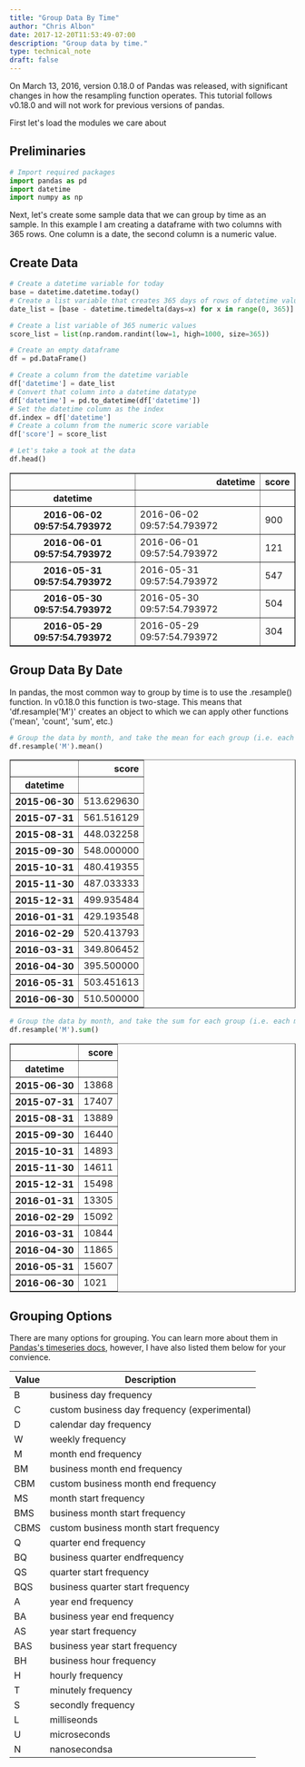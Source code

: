 ```yaml
---
title: "Group Data By Time"
author: "Chris Albon"
date: 2017-12-20T11:53:49-07:00
description: "Group data by time."
type: technical_note
draft: false
---
```

On March 13, 2016, version 0.18.0 of Pandas was released, with significant changes in how the resampling function operates. This tutorial follows v0.18.0 and will not work for previous versions of pandas.

First let's load the modules we care about

## Preliminaries


```python
# Import required packages
import pandas as pd
import datetime
import numpy as np
```

Next, let's create some sample data that we can group by time as an sample. In this example I am creating a dataframe with two columns with 365 rows. One column is a date, the second column is a numeric value.

## Create Data


```python
# Create a datetime variable for today
base = datetime.datetime.today()
# Create a list variable that creates 365 days of rows of datetime values
date_list = [base - datetime.timedelta(days=x) for x in range(0, 365)]
```


```python
# Create a list variable of 365 numeric values
score_list = list(np.random.randint(low=1, high=1000, size=365))
```


```python
# Create an empty dataframe
df = pd.DataFrame()

# Create a column from the datetime variable
df['datetime'] = date_list
# Convert that column into a datetime datatype
df['datetime'] = pd.to_datetime(df['datetime'])
# Set the datetime column as the index
df.index = df['datetime'] 
# Create a column from the numeric score variable
df['score'] = score_list
```


```python
# Let's take a took at the data
df.head()
```




<div>
<table border="1" class="dataframe">
  <thead>
    <tr style="text-align: right;">
      <th></th>
      <th>datetime</th>
      <th>score</th>
    </tr>
    <tr>
      <th>datetime</th>
      <th></th>
      <th></th>
    </tr>
  </thead>
  <tbody>
    <tr>
      <th>2016-06-02 09:57:54.793972</th>
      <td>2016-06-02 09:57:54.793972</td>
      <td>900</td>
    </tr>
    <tr>
      <th>2016-06-01 09:57:54.793972</th>
      <td>2016-06-01 09:57:54.793972</td>
      <td>121</td>
    </tr>
    <tr>
      <th>2016-05-31 09:57:54.793972</th>
      <td>2016-05-31 09:57:54.793972</td>
      <td>547</td>
    </tr>
    <tr>
      <th>2016-05-30 09:57:54.793972</th>
      <td>2016-05-30 09:57:54.793972</td>
      <td>504</td>
    </tr>
    <tr>
      <th>2016-05-29 09:57:54.793972</th>
      <td>2016-05-29 09:57:54.793972</td>
      <td>304</td>
    </tr>
  </tbody>
</table>
</div>



## Group Data By Date

In pandas, the most common way to group by time is to use the .resample() function. In v0.18.0 this function is two-stage. This means that 'df.resample('M')' creates an object to which we can apply other functions ('mean', 'count', 'sum', etc.)


```python
# Group the data by month, and take the mean for each group (i.e. each month)
df.resample('M').mean()
```




<div>
<table border="1" class="dataframe">
  <thead>
    <tr style="text-align: right;">
      <th></th>
      <th>score</th>
    </tr>
    <tr>
      <th>datetime</th>
      <th></th>
    </tr>
  </thead>
  <tbody>
    <tr>
      <th>2015-06-30</th>
      <td>513.629630</td>
    </tr>
    <tr>
      <th>2015-07-31</th>
      <td>561.516129</td>
    </tr>
    <tr>
      <th>2015-08-31</th>
      <td>448.032258</td>
    </tr>
    <tr>
      <th>2015-09-30</th>
      <td>548.000000</td>
    </tr>
    <tr>
      <th>2015-10-31</th>
      <td>480.419355</td>
    </tr>
    <tr>
      <th>2015-11-30</th>
      <td>487.033333</td>
    </tr>
    <tr>
      <th>2015-12-31</th>
      <td>499.935484</td>
    </tr>
    <tr>
      <th>2016-01-31</th>
      <td>429.193548</td>
    </tr>
    <tr>
      <th>2016-02-29</th>
      <td>520.413793</td>
    </tr>
    <tr>
      <th>2016-03-31</th>
      <td>349.806452</td>
    </tr>
    <tr>
      <th>2016-04-30</th>
      <td>395.500000</td>
    </tr>
    <tr>
      <th>2016-05-31</th>
      <td>503.451613</td>
    </tr>
    <tr>
      <th>2016-06-30</th>
      <td>510.500000</td>
    </tr>
  </tbody>
</table>
</div>




```python
# Group the data by month, and take the sum for each group (i.e. each month)
df.resample('M').sum()
```




<div>
<table border="1" class="dataframe">
  <thead>
    <tr style="text-align: right;">
      <th></th>
      <th>score</th>
    </tr>
    <tr>
      <th>datetime</th>
      <th></th>
    </tr>
  </thead>
  <tbody>
    <tr>
      <th>2015-06-30</th>
      <td>13868</td>
    </tr>
    <tr>
      <th>2015-07-31</th>
      <td>17407</td>
    </tr>
    <tr>
      <th>2015-08-31</th>
      <td>13889</td>
    </tr>
    <tr>
      <th>2015-09-30</th>
      <td>16440</td>
    </tr>
    <tr>
      <th>2015-10-31</th>
      <td>14893</td>
    </tr>
    <tr>
      <th>2015-11-30</th>
      <td>14611</td>
    </tr>
    <tr>
      <th>2015-12-31</th>
      <td>15498</td>
    </tr>
    <tr>
      <th>2016-01-31</th>
      <td>13305</td>
    </tr>
    <tr>
      <th>2016-02-29</th>
      <td>15092</td>
    </tr>
    <tr>
      <th>2016-03-31</th>
      <td>10844</td>
    </tr>
    <tr>
      <th>2016-04-30</th>
      <td>11865</td>
    </tr>
    <tr>
      <th>2016-05-31</th>
      <td>15607</td>
    </tr>
    <tr>
      <th>2016-06-30</th>
      <td>1021</td>
    </tr>
  </tbody>
</table>
</div>



## Grouping Options

There are many options for grouping. You can learn more about them in [Pandas's timeseries docs](http://pandas.pydata.org/pandas-docs/stable/timeseries.html), however, I have also listed them below for your convience.

| Value | Description                                  |
|-------|----------------------------------------------|
| B     | business day frequency                       |
| C     | custom business day frequency (experimental) |
| D     | calendar day frequency                       |
| W     | weekly frequency                             |
| M     | month end frequency                          |
| BM    | business month end frequency                 |
| CBM   | custom business month end frequency          |
| MS    | month start frequency                        |
| BMS   | business month start frequency               |
| CBMS  | custom business month start frequency        |
| Q     | quarter end frequency                        |
| BQ    | business quarter endfrequency                |
| QS    | quarter start frequency                      |
| BQS   | business quarter start frequency             |
| A     | year end frequency                           |
| BA    | business year end frequency                  |
| AS    | year start frequency                         |
| BAS   | business year start frequency                |
| BH    | business hour frequency                      |
| H     | hourly frequency                             |
| T     | minutely frequency                           |
| S     | secondly frequency                           |
| L     | milliseonds                                  |
| U     | microseconds                                 |
| N     | nanosecondsa                                 |
